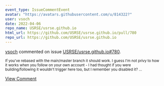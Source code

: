 ```yaml
---
event_type: IssueCommentEvent
avatar: "https://avatars.githubusercontent.com/u/814322?"
user: vsoch
date: 2022-04-06
repo_name: USRSE/usrse.github.io
html_url: https://github.com/USRSE/usrse.github.io/pull/780
repo_url: https://github.com/USRSE/usrse.github.io
---
```


<a href='https://github.com/vsoch' target='_blank'>vsoch</a> commented on issue <a href='https://github.com/USRSE/usrse.github.io/pull/780' target='_blank'>USRSE/usrse.github.io#780</a>.

<small>If you've rebased with the main/master branch it should work. I guess I'm not privy to how it works when you follow on your own account - I had thought if you were building/following it wouldn't trigger here too, but I remember you disabled it?...</small>

<a href='https://github.com/USRSE/usrse.github.io/pull/780' target='_blank'>View Comment</a>